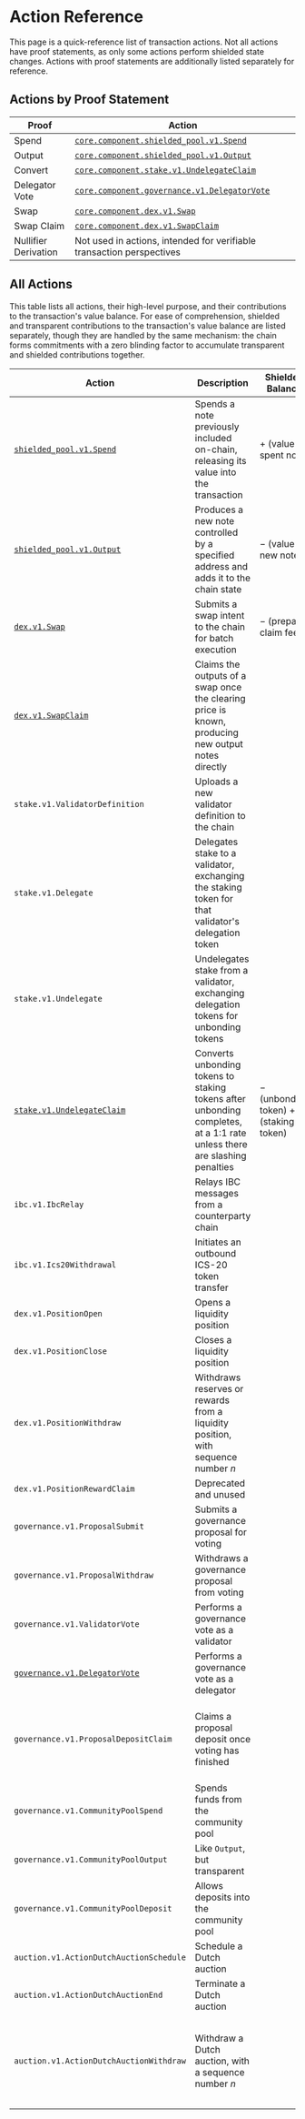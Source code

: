 # Action Reference

This page is a quick-reference list of transaction actions. Not all actions have proof statements, as only some actions perform shielded state changes. Actions with proof statements are additionally listed separately for reference.

## Actions by Proof Statement

| Proof                | Action                                                                                 |
| -------------------- | -------------------------------------------------------------------------------------- |
| Spend                | [`core.component.shielded_pool.v1.Spend`](../shielded_pool/action/spend.md)            |
| Output               | [`core.component.shielded_pool.v1.Output`](../shielded_pool/action/output.md)          |
| Convert              | [`core.component.stake.v1.UndelegateClaim`](../stake/action/undelegate_claim.md)       |
| Delegator Vote       | [`core.component.governance.v1.DelegatorVote`](../governance/action/delegator_vote.md) |
| Swap                 | [`core.component.dex.v1.Swap`](../dex/action/swap.md)                                  |
| Swap Claim           | [`core.component.dex.v1.SwapClaim`](../dex/action/swap_claim.md)                       |
| Nullifier Derivation | Not used in actions, intended for verifiable transaction perspectives                  |

## All Actions

This table lists all actions, their high-level purpose, and their contributions
to the transaction's value balance. For ease of comprehension, shielded and
transparent contributions to the transaction's value balance are listed
separately, though they are handled by the same mechanism: the chain forms
commitments with a zero blinding factor to accumulate transparent and shielded
contributions together.

| Action                                                                  | Description                                                                                                              | Shielded Balance                          | Transparent Balance                                                                                                         |
| ----------------------------------------------------------------------- | ------------------------------------------------------------------------------------------------------------------------ | ----------------------------------------- | --------------------------------------------------------------------------------------------------------------------------- |
| [`shielded_pool.v1.Spend`](../shielded_pool/action/spend.md)            | Spends a note previously included on-chain, releasing its value into the transaction                                     | $+$ (value of spent note)                 |                                                                                                                             |
| [`shielded_pool.v1.Output`](../shielded_pool/action/output.md)          | Produces a new note controlled by a specified address and adds it to the chain state                                     | $-$ (value of new note)                   |                                                                                                                             |
| [`dex.v1.Swap`](../dex/action/swap.md)                                  | Submits a swap intent to the chain for batch execution                                                                   | $-$ (prepaid claim fee)                   | $-$ (swap inputs)                                                                                                           |
| [`dex.v1.SwapClaim`](../dex/action/swap_claim.md)                       | Claims the outputs of a swap once the clearing price is known, producing new output notes directly                       |                                           | $+$ (prepaid claim fee)                                                                                                     |
| `stake.v1.ValidatorDefinition`                                          | Uploads a new validator definition to the chain                                                                          |                                           |                                                                                                                             |
| `stake.v1.Delegate`                                                     | Delegates stake to a validator, exchanging the staking token for that validator's delegation token                       |                                           | $-$ (staking token) $+$ (delegation token)                                                                                  |
| `stake.v1.Undelegate`                                                   | Undelegates stake from a validator, exchanging delegation tokens for unbonding tokens                                    |                                           | $-$ (delegation token) $+$ (unbonding token)                                                                                |
| [`stake.v1.UndelegateClaim`](../stake/action/undelegate_claim.md)       | Converts unbonding tokens to staking tokens after unbonding completes, at a 1:1 rate unless there are slashing penalties | $-$ (unbonding token) $+$ (staking token) |                                                                                                                             |
| `ibc.v1.IbcRelay`                                                       | Relays IBC messages from a counterparty chain                                                                            |                                           |                                                                                                                             |
| `ibc.v1.Ics20Withdrawal`                                                | Initiates an outbound ICS-20 token transfer                                                                              |                                           | $-$ (transfer amount)                                                                                                       |
| `dex.v1.PositionOpen`                                                   | Opens a liquidity position                                                                                               |                                           | $-$ (initial reserves) $+$ (opened LPNFT)                                                                                   |
| `dex.v1.PositionClose`                                                  | Closes a liquidity position                                                                                              |                                           | $-$ (opened LPNFT) $+$ (closed LPNFT)                                                                                       |
| `dex.v1.PositionWithdraw`                                               | Withdraws reserves or rewards from a liquidity position, with sequence number $n$                                        |                                           | $-$ (withdrawn seq $n-1$ LPNFT) $+$ (withdrawn seq $n$ LPNFT) $+$ (current position reserves)                               |
| `dex.v1.PositionRewardClaim`                                            | Deprecated and unused                                                                                                    |                                           |                                                                                                                             |
| `governance.v1.ProposalSubmit`                                          | Submits a governance proposal for voting                                                                                 |                                           | $-$ (deposit amount) $+$ (voting proposal NFT)                                                                              |
| `governance.v1.ProposalWithdraw`                                        | Withdraws a governance proposal from voting                                                                              |                                           | $-$ (voting proposal NFT) $+$ (withdrawn proposal NFT)                                                                      |
| `governance.v1.ValidatorVote`                                           | Performs a governance vote as a validator                                                                                |                                           |                                                                                                                             |
| [`governance.v1.DelegatorVote`](../governance/action/delegator_vote.md) | Performs a governance vote as a delegator                                                                                |                                           | $+$ (Voting Receipt Token)                                                                                                  |
| `governance.v1.ProposalDepositClaim`                                    | Claims a proposal deposit once voting has finished                                                                       |                                           | $-$ (voting/withdrawn proposal NFT) $+$ (claimed proposal NFT) $+$ (deposit amount, if not slashed)                         |
| `governance.v1.CommunityPoolSpend`                                      | Spends funds from the community pool                                                                                     |                                           | $+$ (spent value)                                                                                                           |
| `governance.v1.CommunityPoolOutput`                                     | Like `Output`, but transparent                                                                                           |                                           | $-$ (value of new note)                                                                                                     |
| `governance.v1.CommunityPoolDeposit`                                    | Allows deposits into the community pool                                                                                  |                                           | $-$ (value of deposit)                                                                                                      |
| `auction.v1.ActionDutchAuctionSchedule`                           | Schedule a Dutch auction                                                                                                 |                                           | $-$ (initial reserves) $+$ (opened auction NFT)                                                                             |
| `auction.v1.ActionDutchAuctionEnd`                                | Terminate a Dutch auction                                                                                                |                                           | $-$ (opened auction NFT) $+$ (closed auction NFT)                                                                           |
| `auction.v1.ActionDutchAuctionWithdraw`                           | Withdraw a Dutch auction, with a sequence number $n$                                                                     |                                           | $-$ (closed/withdrawn auction nft with sequence $n-1$) $+$ (withdrawn auction NFT with sequence $n$) $+$ (auction reserves) |
